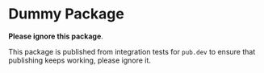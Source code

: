 Dummy Package
=============

**Please ignore this package**.

This package is published from integration tests for `pub.dev` to ensure that
publishing keeps working, please ignore it.
